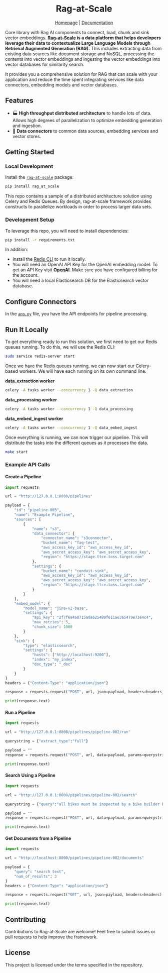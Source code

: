 <h1 align="center">Rag-at-Scale</h1>

<div align="center">
  
  [Homepage](https://tap.prod.platform.target.com/) | [Documentation](https://pages.git.target.com/GenAI-Platform/documentation/ai_studio/overview/)
  
</div>

Core library with Rag AI components to connect, load, chunk and sink vector embeddings. **[Rag-at-Scale](https://tap.prod.platform.target.com/) is a data platform that helps developers leverage their data to contextualize Large Language Models through Retrieval Augmented Generation (RAG).** This includes
extracting data from existing data sources like document storage and NoSQL, processing the contents into vector embeddings and ingesting the vector embeddings into vector databases for similarity search.

It provides you a comprehensive solution for RAG that can scale with your application and reduce the time spent integrating services like data connectors, embedding models and vector databases.

## Features

- 🏭 **High throughput distributed architecture** to handle lots of data. Allows high degrees of parallelization to optimize embedding generation and ingestion.
- 🧱 **Data connectors** to common data sources, embedding services and vector stores.

## Getting Started

### Local Development

Install the [`rag-at-scale`](https://pypi.org/project/ragai/) package:

```bash
pip install rag_at_scale
```

This repo contains a sample of a distributed architecture solution using Celery and Redis Queues. By design, rag-at-scale framework provides constructs to parallelize workloads in order to process larger data sets.

### Development Setup

To leverage this repo, you will need to install dependencies:

```bash
pip install -r requirements.txt
```

In addition:
- Install the [Redis CLI](https://redis.io/docs/install/install-redis/install-redis-on-linux/) to run it locally.
- You will need an OpenAI API Key for the OpenAI embedding model. To get an API Key visit **[OpenAI](https://platform.openai.com/signup)**. Make sure you have configured billing for the account.
- You will need a local Elasticsearch DB for the Elasticsearch vector database.

## Configure Connectors

In the [`app.py`](./app.py) file, you have the API endpoints for pipeline processing.

## Run It Locally

To get everything ready to run this solution, we first need to get our Redis queues running. To do this, we will use the Redis CLI:

```bash
sudo service redis-server start
```

Once we have the Redis queues running, we can now start our Celery-based workers. We will have each running on its own command line.

**data_extraction worker**

```bash
celery -A tasks worker --concurrency 1 -Q data_extraction
```

**data_processing worker**

```bash
celery -A tasks worker --concurrency 1 -Q data_processing
```

**data_embed_ingest worker**

```bash
celery -A tasks worker --concurrency 1 -Q data_embed_ingest
```

Once everything is running, we can now trigger our pipeline. This will distribute the tasks into the different queues as it processes the data.

```bash
make start
```

### Example API Calls

#### Create a Pipeline

```python
import requests

url = "http://127.0.0.1:8000/pipelines"

payload = {
    "id": "pipeline-003",
    "name": "Example Pipeline",
    "sources": [
        {
            "name": "s3",
            "data_connector": {
                "connector_name": "s3connector",
                "bucket_name": "faq-test",
                "aws_access_key_id": "aws_access_key_id",
                "aws_secret_access_key": "aws_secret_access_key",
                "region": "https://stage.ttce.toss.target.com"
            },
            "settings": {
                "bucket_name": "conduit-sink",
                "aws_access_key_id": "aws_access_key_id",
                "aws_secret_access_key": "aws_secret_access_key",
                "region": "https://stage.ttce.toss.target.com"
            }
        }
    ],
    "embed_model": {
        "model_name": "jina-v2-base",
        "settings": {
            "api_key": "2f7fe9468715a0a625480f611ae3a5479e73e4c4",
            "max_retries": 5,
            "chunk_size": 1000
        }
    },
    "sink": {
        "type": "elasticsearch",
        "settings": {
            "hosts": ["http://localhost:9200"],
            "index": "my_index",
            "doc_type": "_doc"
        }
    }
}
headers = {"Content-Type": "application/json"}

response = requests.request("POST", url, json=payload, headers=headers)

print(response.text)
```

#### Run a Pipeline

```python
import requests

url = "http://127.0.0.1:8000/pipelines/pipeline-002/run"

querystring = {"extract_type":"full"}

payload = ""
response = requests.request("POST", url, data=payload, params=querystring)

print(response.text)
```

#### Search Using a Pipeline

```python
import requests

url = "http://127.0.0.1:8000/pipelines/pipeline-002/search"

querystring = {"query":"all bikes must be inspected by a bike builder before setting on the sales floor","top_k":"3"}

payload = ""
response = requests.request("POST", url, data=payload, params=querystring)

print(response.text)
```

#### Get Documents from a Pipeline

```python
import requests

url = "http://localhost:8000/pipelines/pipeline-002/documents"

payload = {
    "query": "search text",
    "num_of_results": 3
}
headers = {"Content-Type": "application/json"}

response = requests.request("GET", url, json=payload, headers=headers)

print(response.text)
```

## Contributing

Contributions to Rag-at-Scale are welcome! Feel free to submit issues or pull requests to help improve the framework.

## License

This project is licensed under the terms specified in the repository.
